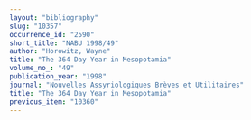 ```yaml
---
layout: "bibliography"
slug: "10357"
occurrence_id: "2590"
short_title: "NABU 1998/49"
author: "Horowitz, Wayne"
title: "The 364 Day Year in Mesopotamia"
volume_no_: "49"
publication_year: "1998"
journal: "Nouvelles Assyriologiques Brèves et Utilitaires"
title: "The 364 Day Year in Mesopotamia"
previous_item: "10360"
---
```

